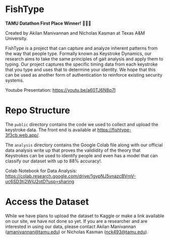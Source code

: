 # FishType
**TAMU Datathon First Place Winner!** 🎉🎉🎉

Created by Akilan Manivannan and Nicholas Kasman at Texas A&M University. 

FishType is a project that can capture and analyze inherent patterns from the way that people type. Formally known as Keystroke Dynamics, our research aims to take the same principles of gait analysis and apply them to typing. Our project captures the specific timing data from each keystroke that you type and uses that to determine your identity. We hope that this can be used as another form of authentication to reinforce existing security systems.

Youtube Presentation: https://youtu.be/a60TJ6N8p7I

# Repo Structure
The `public` directory contains the code we used to collect and upload the keystroke data. The front end is available at https://fishtype-3f3cb.web.app/.

The `analysis` directory contains the Google Colab file along with our official data analysis write up that proves the valididity of the theory that Keystrokes can be used to identify people and even has a model that can classify our dataset with up to 88% accuracy!.

Colab Notebook for Data Analysis: https://colab.research.google.com/drive/1gypNJ5vnazcBVmV-uc6SD3tj2WjU2otD?usp=sharing

# Access the Dataset
While we have plans to upload the dataset to Kaggle or make a link available on our site, we have not done so yet. If you are a researcher and are interested in using our data, please contact Akilan Manivannan (amanivannan@tamu.edu) or Nicholas Kasman (nck493@tamu.edu).

